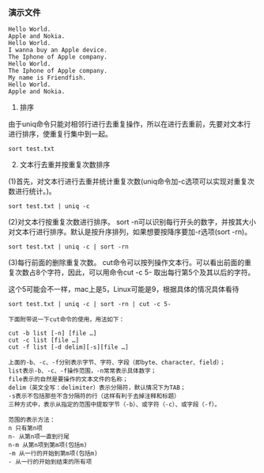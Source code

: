 ### 演示文件

```
Hello World.
Apple and Nokia.
Hello World.
I wanna buy an Apple device.
The Iphone of Apple company.
Hello World.
The Iphone of Apple company.
My name is Friendfish.
Hello World.
Apple and Nokia.
```

1. 排序

由于uniq命令只能对相邻行进行去重复操作，所以在进行去重前，先要对文本行进行排序，使重复行集中到一起。

```
sort test.txt
```

2. 文本行去重并按重复次数排序

(1)首先，对文本行进行去重并统计重复次数(uniq命令加-c选项可以实现对重复次数进行统计。)。

```
sort test.txt | uniq -c
```

(2)对文本行按重复次数进行排序。
sort -n可以识别每行开头的数字，并按其大小对文本行进行排序。默认是按升序排列，如果想要按降序要加-r选项(sort -rn)。

```
sort test.txt | uniq -c | sort -rn
```

(3)每行前面的删除重复次数。
cut命令可以按列操作文本行。可以看出前面的重复次数占8个字符，因此，可以用命令cut -c 5- 取出每行第5个及其以后的字符。

这个5可能会不一样，mac上是5，Linux可能是9，根据具体的情况具体看待

```
sort test.txt | uniq -c | sort -rn | cut -c 5-
```

```
下面附带说一下cut命令的使用，用法如下：

cut -b list [-n] [file …]
cut -c list [file …]
cut -f list [-d delim][-s][file …]

上面的-b、-c、-f分别表示字节、字符、字段（即byte、character、field）；
list表示-b、-c、-f操作范围，-n常常表示具体数字；
file表示的自然是要操作的文本文件的名称；
delim（英文全写：delimiter）表示分隔符，默认情况下为TAB；
-s表示不包括那些不含分隔符的行（这样有利于去掉注释和标题）
三种方式中，表示从指定的范围中提取字节（-b）、或字符（-c）、或字段（-f）。

范围的表示方法：
n 只有第n项
n- 从第n项一直到行尾
n-m 从第n项到第m项(包括m)
-m 从一行的开始到第m项(包括m)
- 从一行的开始到结束的所有项
```

